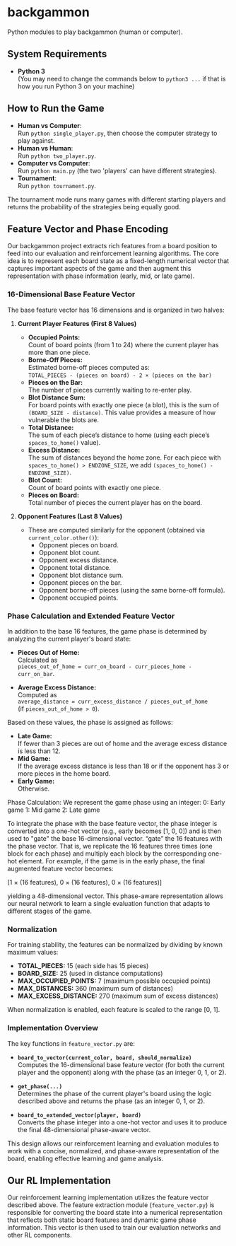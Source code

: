 # backgammon

Python modules to play backgammon (human or computer).

## System Requirements

- **Python 3**  
  (You may need to change the commands below to `python3 ...` if that is how you run Python 3 on your machine)

## How to Run the Game

- **Human vs Computer**:  
  Run `python single_player.py`, then choose the computer strategy to play against.
- **Human vs Human**:  
  Run `python two_player.py`.
- **Computer vs Computer**:  
  Run `python main.py` (the two 'players' can have different strategies).
- **Tournament**:  
  Run `python tournament.py`.

The tournament mode runs many games with different starting players and returns the probability of the strategies being equally good.

## Feature Vector and Phase Encoding

Our backgammon project extracts rich features from a board position to feed into our evaluation and reinforcement learning algorithms. The core idea is to represent each board state as a fixed-length numerical vector that captures important aspects of the game and then augment this representation with phase information (early, mid, or late game).

### 16-Dimensional Base Feature Vector

The base feature vector has 16 dimensions and is organized in two halves:

1. **Current Player Features (First 8 Values)**
   - **Occupied Points:**  
     Count of board points (from 1 to 24) where the current player has more than one piece.
   - **Borne-Off Pieces:**  
     Estimated borne-off pieces computed as:  
     `TOTAL_PIECES - (pieces on board) - 2 × (pieces on the bar)`
   - **Pieces on the Bar:**  
     The number of pieces currently waiting to re-enter play.
   - **Blot Distance Sum:**  
     For board points with exactly one piece (a blot), this is the sum of `(BOARD_SIZE - distance)`. This value provides a measure of how vulnerable the blots are.
   - **Total Distance:**  
     The sum of each piece’s distance to home (using each piece’s `spaces_to_home()` value).
   - **Excess Distance:**  
     The sum of distances beyond the home zone. For each piece with `spaces_to_home() > ENDZONE_SIZE`, we add `(spaces_to_home() - ENDZONE_SIZE)`.
   - **Blot Count:**  
     Count of board points with exactly one piece.
   - **Pieces on Board:**  
     Total number of pieces the current player has on the board.

2. **Opponent Features (Last 8 Values)**
   - These are computed similarly for the opponent (obtained via `current_color.other()`):
     - Opponent pieces on board.
     - Opponent blot count.
     - Opponent excess distance.
     - Opponent total distance.
     - Opponent blot distance sum.
     - Opponent pieces on the bar.
     - Opponent borne-off pieces (using the same borne-off formula).
     - Opponent occupied points.

### Phase Calculation and Extended Feature Vector

In addition to the base 16 features, the game phase is determined by analyzing the current player's board state:

- **Pieces Out of Home:**  
  Calculated as  
  `pieces_out_of_home = curr_on_board - curr_pieces_home - curr_on_bar`.
  
- **Average Excess Distance:**  
  Computed as  
  `average_distance = curr_excess_distance / pieces_out_of_home`  
  (if `pieces_out_of_home > 0`).

Based on these values, the phase is assigned as follows:
- **Late Game:**  
  If fewer than 3 pieces are out of home and the average excess distance is less than 12.
- **Mid Game:**  
  If the average excess distance is less than 18 or if the opponent has 3 or more pieces in the home board.
- **Early Game:**  
  Otherwise.

Phase Calculation:
We represent the game phase using an integer:
    0: Early game
    1: Mid game
    2: Late game

To integrate the phase with the base feature vector, the phase integer is converted into a one-hot vector (e.g., early becomes [1, 0, 0]) and is then used to "gate" the base 16-dimensional vector. “gate” the 16 features with the phase vector. That is, we replicate the 16 features three times (one block for each phase) and multiply each block by the corresponding one-hot element. For example, if the game is in the early phase, the final augmented feature vector becomes:
  
[1 × (16 features), 0 × (16 features), 0 × (16 features)]


yielding a 48-dimensional vector. This phase-aware representation allows our neural network to learn a single evaluation function that adapts to different stages of the game.

### Normalization

For training stability, the features can be normalized by dividing by known maximum values:
- **TOTAL_PIECES:** 15 (each side has 15 pieces)
- **BOARD_SIZE:** 25 (used in distance computations)
- **MAX_OCCUPIED_POINTS:** 7 (maximum possible occupied points)
- **MAX_DISTANCES:** 360 (maximum sum of distances)
- **MAX_EXCESS_DISTANCE:** 270 (maximum sum of excess distances)

When normalization is enabled, each feature is scaled to the range [0, 1].

### Implementation Overview

The key functions in `feature_vector.py` are:

- **`board_to_vector(current_color, board, should_normalize)`**  
  Computes the 16-dimensional base feature vector (for both the current player and the opponent) along with the phase (as an integer 0, 1, or 2).

- **`get_phase(...)`**  
  Determines the phase of the current player's board using the logic described above and returns the phase (as an integer 0, 1, or 2).

- **`board_to_extended_vector(player, board)`**  
  Converts the phase integer into a one-hot vector and uses it to produce the final 48-dimensional phase-aware vector.

This design allows our reinforcement learning and evaluation modules to work with a concise, normalized, and phase-aware representation of the board, enabling effective learning and game analysis.

## Our RL Implementation

Our reinforcement learning implementation utilizes the feature vector described above. The feature extraction module (`feature_vector.py`) is responsible for converting the board state into a numerical representation that reflects both static board features and dynamic game phase information. This vector is then used to train our evaluation networks and other RL components.


